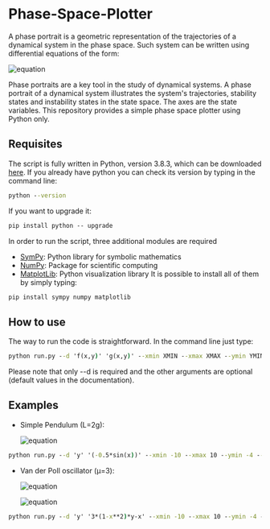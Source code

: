 # Phase-Space-Plotter
A phase portrait is a geometric representation of the trajectories of a dynamical system in the phase space. Such system can be written using differential equations of the form:

![equation](https://latex.codecogs.com/svg.image?%5Cfrac%7Bdx%7D%7Bdt%7D=%20f(x,y)%20%5C;%5C;%5C;%5C;and%5C;%5C;%5C;%5C;%5Cfrac%7Bdy%7D%7Bdt%7D=g(x,y))

Phase portraits are a key tool in the study of dynamical systems. A phase portrait of a dynamical system illustrates the system's trajectories, stability states and instability states in the state space. The axes are the state variables.
This repository provides a simple phase space plotter using Python only.

## Requisites
The script is fully written in Python, version 3.8.3, which can be downloaded [here](https://www.python.org/downloads/release/python-383/). If you already have python you can check its version by typing in the command line:
```cmd
python --version
```
If you want to upgrade it:
```cmd
pip install python -- upgrade
```
In order to run the script, three additional modules are required
* [SymPy](https://www.sympy.org/en/index.html): Python library for symbolic mathematics
* [NumPy](https://numpy.org/): Package for scientific computing
* [MatplotLib](https://matplotlib.org/): Python visualization library
It is possible to install all of them by simply typing:
```cmd
pip install sympy numpy matplotlib
```

## How to use
The way to run the code is straightforward. In the command line just type:
```cmd
python run.py --d 'f(x,y)' 'g(x,y)' --xmin XMIN --xmax XMAX --ymin YMIN --ymax YMAX --n N --f F
```
Please note that only --d is required and the other arguments are optional (default values in the documentation).

## Examples
* Simple Pendulum (L=2g):


  ![equation](https://latex.codecogs.com/svg.image?%5Cfrac%7Bd%5E2x%7D%7Bdt%5E2%7D=%20-%5Cfrac%7Bsin(x)%7D%7B2%7D%20%5Cequiv%20%5Cbegin%7Bcases%7D%20%20%20%20%20%20%20%20%20%5Cfrac%7Bdx%7D%7Bdt%7D=y%20%5C%5C%20%5Cfrac%7Bdy%7D%7Bdt%7D%20=%20-%20%5Cfrac%7Bsin(x)%7D%7B2%7D%5Cend%7Bcases%7D)


```cmd
python run.py --d 'y' '(-0.5*sin(x))' --xmin -10 --xmax 10 --ymin -4 --ymax 4
```

* Van der Poll oscillator (μ=3):


  ![equation](https://latex.codecogs.com/svg.image?%5Cfrac%7Bdx%7D%7Bdt%7D=y)

  ![equation](https://latex.codecogs.com/svg.image?%5Cfrac%7Bdy%7D%7Bdt%7D=3(1-x%5E2)y-x)


```cmd
python run.py --d 'y' '3*(1-x**2)*y-x' --xmin -10 --xmax 10 --ymin -4 --ymax 4
```
